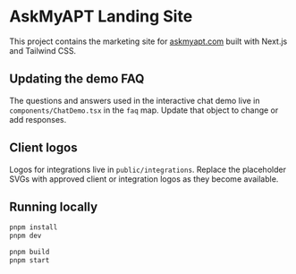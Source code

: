 # AskMyAPT Landing Site

This project contains the marketing site for [askmyapt.com](https://askmyapt.com) built with Next.js and Tailwind CSS.

## Updating the demo FAQ

The questions and answers used in the interactive chat demo live in `components/ChatDemo.tsx` in the `faq` map. Update that object to change or add responses.

## Client logos

Logos for integrations live in `public/integrations`. Replace the placeholder SVGs with approved client or integration logos as they become available.

## Running locally

```bash
pnpm install
pnpm dev
```

```bash
pnpm build
pnpm start
```

